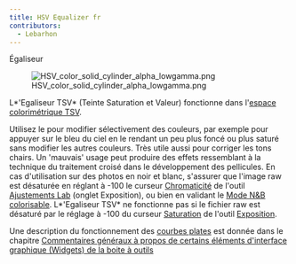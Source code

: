 ```yaml
---
title: HSV Equalizer fr
contributors:
  - Lebarhon
---
```


<div class="pagetitle">

Égaliseur

</div>

<figure>
<img src="/images/HSV_color_solid_cylinder_alpha_lowgamma.png"
title="HSV_color_solid_cylinder_alpha_lowgamma.png" />
<figcaption>HSV_color_solid_cylinder_alpha_lowgamma.png</figcaption>
</figure>

L*'Egaliseur TSV* (Teinte Saturation et Valeur) fonctionne dans
l'[espace colorimétrique
TSV](https://fr.wikipedia.org/wiki/Teinte_saturation_lumi%C3%A8re).

Utilisez le pour modifier sélectivement des couleurs, par exemple pour
appuyer sur le bleu du ciel en le rendant un peu plus foncé ou plus
saturé sans modifier les autres couleurs. Très utile aussi pour corriger
les tons chairs. Un 'mauvais' usage peut produire des effets ressemblant
à la technique du traitement croisé dans le développement des
pellicules. En cas d'utilisation sur des photos en noir et blanc,
s'assurer que l'image raw est désaturée en réglant à -100 le curseur
[Chromaticité](lab_adjustments/fr#chromaticité) de l'outil
[Ajustements Lab](lab_adjustments/fr) (onglet Exposition), ou
bien en validant le [Mode N&B
colorisable](Black-and-White/fr.md). L*'Egaliseur TSV* ne
fonctionne pas si le fichier raw est désaturé par le réglage à -100 du
curseur [Saturation](exposure/fr#saturation) de l'outil
[Exposition](exposure/fr).

Une description du fonctionnement des [courbes
plates](General_Comments_About_Some_Toolbox_Widgets/fr#La_Courbe_Plate.md)
est donnée dans le chapitre [Commentaires généraux à propos de certains
éléments d'interface graphique (Widgets) de la boite à
outils](General_Comments_About_Some_Toolbox_Widgets/fr.md)
